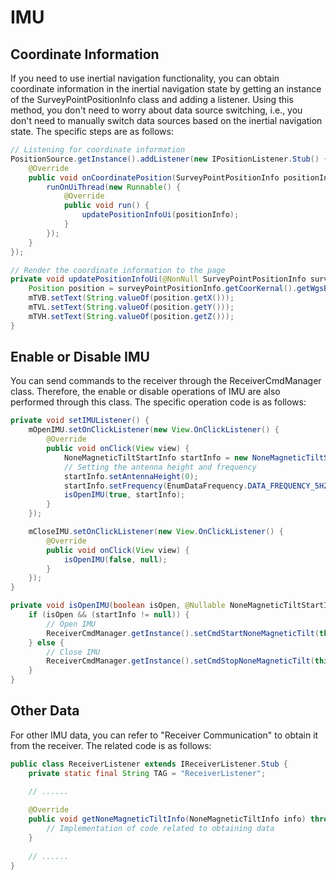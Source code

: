 # IMU

## Coordinate Information

If you need to use inertial navigation functionality, you can obtain coordinate information in the inertial navigation state by getting an instance of the SurveyPointPositionInfo class and adding a listener. Using this method, you don't need to worry about data source switching, i.e., you don't need to manually switch data sources based on the inertial navigation state. The specific steps are as follows:

```java
// Listening for coordinate information
PositionSource.getInstance().addListener(new IPositionListener.Stub() {
    @Override
    public void onCoordinatePosition(SurveyPointPositionInfo positionInfo) {
        runOnUiThread(new Runnable() {
            @Override
            public void run() {
                updatePositionInfoUi(positionInfo);
            }
        });
    }
});

// Render the coordinate information to the page
private void updatePositionInfoUi(@NonNull SurveyPointPositionInfo surveyPointPositionInfo) {
    Position position = surveyPointPositionInfo.getCoorKernal().getWgsBlh();
    mTVB.setText(String.valueOf(position.getX()));
    mTVL.setText(String.valueOf(position.getY()));
    mTVH.setText(String.valueOf(position.getZ()));
}
```

## Enable or Disable IMU

You can send commands to the receiver through the ReceiverCmdManager class. Therefore, the enable or disable operations of IMU are also performed through this class. The specific operation code is as follows:

```java
private void setIMUListener() {
    mOpenIMU.setOnClickListener(new View.OnClickListener() {
        @Override
        public void onClick(View view) {
            NoneMagneticTiltStartInfo startInfo = new NoneMagneticTiltStartInfo();
            // Setting the antenna height and frequency
            startInfo.setAntennaHeight(0);
            startInfo.setFrequency(EnumDataFrequency.DATA_FREQUENCY_5HZ);
            isOpenIMU(true, startInfo);
        }
    });

    mCloseIMU.setOnClickListener(new View.OnClickListener() {
        @Override
        public void onClick(View view) {
            isOpenIMU(false, null);
        }
    });
}

private void isOpenIMU(boolean isOpen, @Nullable NoneMagneticTiltStartInfo startInfo) {
    if (isOpen && (startInfo != null)) {
        // Open IMU
        ReceiverCmdManager.getInstance().setCmdStartNoneMagneticTilt(this, startInfo);
    } else {
        // Close IMU
        ReceiverCmdManager.getInstance().setCmdStopNoneMagneticTilt(this);
    }
}
```

## Other Data

For other IMU data, you can refer to "Receiver Communication" to obtain it from the receiver. The related code is as follows:

```java
public class ReceiverListener extends IReceiverListener.Stub {
    private static final String TAG = "ReceiverListener";

    // ......
	
    @Override
    public void getNoneMagneticTiltInfo(NoneMagneticTiltInfo info) throws RemoteException {
        // Implementation of code related to obtaining data
    }
    
    // ......
}
```





